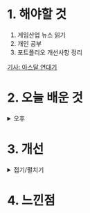 
# 1. 해야할 것

1. 게임산업 뉴스 읽기 
2. 개인 공부  
3. 포트폴리오 개선사항 정리

[기사: 아스달 연대기](https://www.gameple.co.kr/news/articleView.html?idxno=208684)




# 2. 오늘 배운 것

<details>
<summary>오후</summary>

## P의 거짓 가드 시스템

### 개선 사항

퍼펙트 가드와 일반 가드로 나뉘어져 있는 가드 시스템의 개선점을 찾는다.\
게임 진행상 퓨리 어택이라는 적 개체의 특수 공격이 있는데, 회피로 피하거나 가드할 수가 없다.\
반드시 퍼펙트 가드로 막아야 하며, 일반 가드로 가드하거나 회피할 수 있는 방법은 초회차에는 불가능하다.\
즉, 퍼펙트 가드가 매우 중요해진다.

이 퍼펙트 가드에 신경이 쏠려서 다른 패턴 파훼행동 등에 대한 학습이 없다.

그래서 퓨리 어택(붉은색 잔상이나오는 등)과 같은 이펙트를 가진 시스템이 추가되어야 한다.


</details>




# 3. 개선


<details>
<summary>접기/펼치기</summary>


</details>



# 4. 느낀점


